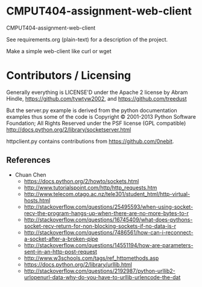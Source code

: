 CMPUT404-assignment-web-client
==============================

CMPUT404-assignment-web-client

See requirements.org (plain-text) for a description of the project.

Make a simple web-client like curl or wget

Contributors / Licensing
========================

Generally everything is LICENSE'D under the Apache 2 license by Abram Hindle, 
https://github.com/tywtyw2002, and https://github.com/treedust

But the server.py example is derived from the python documentation
examples thus some of the code is Copyright © 2001-2013 Python
Software Foundation; All Rights Reserved under the PSF license (GPL
compatible) http://docs.python.org/2/library/socketserver.html

httpclient.py contains contributions from https://github.com/0nebit.

## References
- Chuan Chen
  - https://docs.python.org/2/howto/sockets.html
  - http://www.tutorialspoint.com/http/http_requests.htm
  - http://www.telecom.otago.ac.nz/tele301/student_html/http-virtual-hosts.html
  - http://stackoverflow.com/questions/25495593/when-using-socket-recv-the-program-hangs-up-when-there-are-no-more-bytes-to-r
  - http://stackoverflow.com/questions/16745409/what-does-pythons-socket-recv-return-for-non-blocking-sockets-if-no-data-is-r
  - http://stackoverflow.com/questions/7486561/how-can-i-reconnect-a-socket-after-a-broken-pipe
  - http://stackoverflow.com/questions/14551194/how-are-parameters-sent-in-an-http-post-request
  - http://www.w3schools.com/tags/ref_httpmethods.asp
  - https://docs.python.org/2/library/urllib.html
  - http://stackoverflow.com/questions/2192987/python-urllib2-urlopenurl-data-why-do-you-have-to-urllib-urlencode-the-dat
